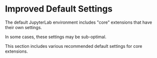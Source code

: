 # Improved Default Settings

The default JupyterLab environment includes "core" extensions that have their own settings.

In some cases, these settings may be sub-optimal.

This section includes various recommended default settings for core extensions.